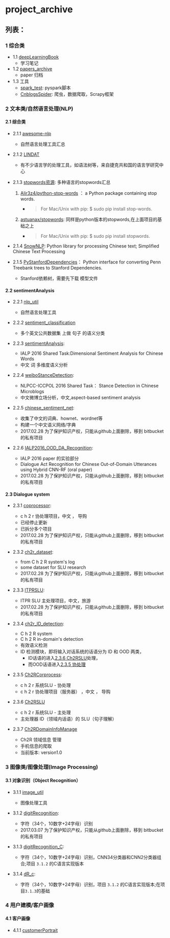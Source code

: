 # project_archive

## 列表：

### 1 综合类
- 1.1 [deepLearningBook](https://github.com/JDwangmo/deepLearningBook)
    - 学习笔记
- 1.2 [papers_archive](https://github.com/JDwangmo/papers_archive)
    - paper 归档
- 1.3 工具
    - [spark_test](https://github.com/JDwangmo/pyspark_test): pyspark脚本
    - [CnblogsSpider](https://github.com/JDwangmo/CnblogsSpider): 爬虫，数据爬取，Scrapy框架
    
### 2 文本类/自然语言处理(NLP)

#### 2.1 综合类

- 2.1.1 [awesome-nlp](https://github.com/keonkim/awesome-nlp)
    - 自然语言处理工具汇总
    
- 2.1.2 [LINDAT](https://lindat.mff.cuni.cz/en/)
    - 有不少语言学的处理工具，如语法树等，来自捷克共和国的语言学研究中心

- 2.1.3 [stopwords资源](https://github.com/JDwangmo/stop-words): 多种语言的stopwords汇总
    1. [Alir3z4/python-stop-words](https://github.com/Alir3z4/python-stop-words) ： a Python package containing stop words.
        - > For Mac/Unix with pip:  $ sudo pip install stop-words.
    2. [astuanax/stopwords](https://github.com/astuanax/stopwords): 同样是python版本的stopwords,在上面项目的基础之上
        - > For Mac/Unix with pip:  $ sudo pip install stopwords.

- 2.1.4 [SnowNLP](https://github.com/isnowfy/snownlp): Python library for processing Chinese text; Simplified Chinese Text Processing

- 2.1.5 [PyStanfordDependencies](https://github.com/dmcc/PyStanfordDependencies)： Python interface for converting Penn Treebank trees to Stanford Dependencies.
    - Stanford依赖树，需要先下载 模型文件 

#### 2.2 sentimentAnalysis
    
- 2.2.1 [nlp_util](https://github.com/JDwangmo/nlp_util)
    - 自然语言处理工具
    
- 2.2.2 [sentiment_classification](https://github.com/JDwangmo/sentiment_classification)
    - 多个英文公共数据集 上做 句子 的语义分类

- 2.2.3 [sentimentAnalysis](https://github.com/JDwangmo/sentimentAnalysis):
    - IALP 2016 Shared Task:Dimensional Sentiment Analysis for Chinese Words 
    - 中文 词 多维度语义分析
    
- 2.2.4 [weiboStanceDetection](https://github.com/JDwangmo/weiboStanceDetection):
    - NLPCC-ICCPOL 2016 Shared Task： Stance Detection in Chinese Microblogs
    - 中文微博立场分析，中文,aspect-based sentiment analysis
    
- 2.2.5 [chinese_sentiment_net](https://bitbucket.org/JDmowang/chinese_sentiment_net):
    - 收集了中文的词典、hownet、wordnet等
    - 构建一个中文语义网络/字典   
    - 2017.02.28 为了保护知识产权，只能从github上面删除，移到 bitbucket 的私有项目
     
- 2.2.6 [IALP2016_OOD_DA_Recognition](https://bitbucket.org/JDmowang/ialp2016_ood_da_recognition):
    - IALP 2016 paper 的实验部分
    - Dialogue Act Recognition for Chinese Out-of-Domain Utterances using Hybrid CNN-RF (oral paper)
    - 2017.02.28 为了保护知识产权，只能从github上面删除，移到 bitbucket 的私有项目
    
#### 2.3 Dialogue system 

- 2.3.1 [coprocessor](https://bitbucket.org/JDmowang/coprocessor):
    - c h 2 r 协处理项目，中文 ， 导购       
    - 已经停止更新
    - 已拆分多个项目
    - 2017.02.28 为了保护知识产权，只能从github上面删除，移到 bitbucket 的私有项目
    
- 2.3.2 [ch2r_dataset](https://bitbucket.org/JDmowang/ch2r_dataset):
    - from C h 2 R system's log
    - some dataset for SLU research 
    - 2017.02.28 为了保护知识产权，只能从github上面删除，移到 bitbucket 的私有项目

- 2.3.3 [ITPRSLU](https://bitbucket.org/JDmowang/itprslu):
    - ITPR SLU 主处理项目，中文，旅游    
    - 2017.02.28 为了保护知识产权，只能从github上面删除，移到 bitbucket 的私有项目

- 2.3.4 [ch2r_ID_detection](https://github.com/JDwangmo/ch2r_ID_detection):
    - C h 2 R system
    - C h 2 R in-domain's detection
    - 有效语义检测
    - ID 检测模块，即将输入对话系统的话语分为 ID 和 OOD 两类，
        - ID话语的进入[2.3.6 Ch2RSLU](http://git.oschina.net/mowang/Ch2RSLU)处理，
        - 而OOD话语进入[2.3.5 协处理](http://git.oschina.net/mowang/Ch2RCorprocess)
    
- 2.3.5 [Ch2RCorprocess](http://git.oschina.net/mowang/Ch2RCorprocess):
    - c h 2 r 系统SLU - 协处理
    - c h 2 r 协处理项目（服务器） ，中文 ， 导购 
    
- 2.3.6 [Ch2RSLU](http://git.oschina.net/mowang/Ch2RSLU)
    - c h 2 r 系统SLU - 主处理
    - 主处理器 ID（领域内话语）的 SLU（句子理解）     
    
- 2.3.7 [Ch2RDomainInfoManage](http://git.oschina.net/mowang/Ch2RDomainInfoManage)
    - Ch2R 领域信息 管理
    - 手机信息的爬取
    - 当前版本: version1.0
    
### 3 图像类/图像处理(Image Processing)

#### 3.1 对象识别（Object Recognition）
    
- 3.1.1 [image_util](https://github.com/JDwangmo/image_util)
    - 图像处理工具
    
- 3.1.2 [digitRecognition](https://bitbucket.org/JDmowang/digitrecognition):
    - 字符（34个，10数字+24字母）识别
    - 2017.03.07 为了保护知识产权，只能从github上面删除，移到 bitbucket 的私有项目
    
- 3.1.3 [digitRecognition_C](https://github.com/JDwangmo/digitRecognition_C):
    - 字符（34个，10数字+24字母）识别，CNN34分类器和CNN2分类器组合;项目 `3.1.2` 的C语言实现版本   
    
- 3.1.4 [dR_c](https://bitbucket.org/JDmowang/dr_c):
    - 字符（34个，10数字+24字母）识别，项目 `3.1.2` 的C语言实现版本;在项目`3.1.3`的基础

### 4 用户建模/客户画像

#### 4.1 客户画像
- 4.1.1 [customerPortrait](https://github.com/JDwangmo/customerPortrait)
